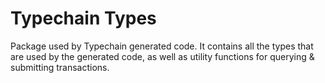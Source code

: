 # Typechain Types

Package used by Typechain generated code. It contains all the types that are used by the generated code, as well as utility functions for querying & submitting transactions.
